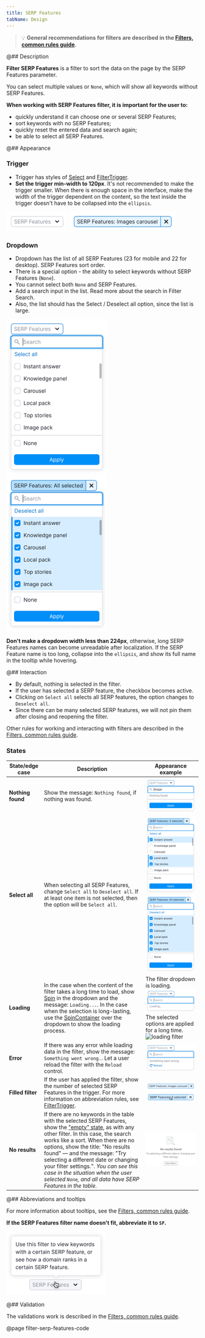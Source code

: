 ```yaml
---
title: SERP Features
tabName: Design
---
```


> 💡 **General recommendations for filters are described in the [Filters, common rules guide](/filter-group/filter-rules/).**

@## Description

**Filter SERP Features** is a filter to sort the data on the page by the SERP Features parameter.

You can select multiple values or `None`, which will show all keywords without SERP Features.

**When working with SERP Features filter, it is important for the user to:**

- quickly understand it can choose one or several SERP Features;
- sort keywords with no SERP Features;
- quickly reset the entered data and search again;
- be able to select all SERP Features.

@## Appearance

### Trigger

- Trigger has styles of [Select](/components/select/) and [FilterTrigger](/components/filter-trigger/).
- **Set the trigger min-width to 120px**. It's not recommended to make the trigger smaller. When there is enough space in the interface, make the width of the trigger dependent on the content, so the text inside the trigger doesn't have to be collapsed into the `ellipsis`.

![filter placeholder](static/placeholder-serp.png)
![active filter](static/active-serp.png)

### Dropdown

- Dropdown has the list of all SERP Features (23 for mobile and 22 for desktop). SERP Features sort order.
- There is a special option - the ability to select keywords without SERP Features (`None`).
- You cannot select both `None` and SERP Features.
- Add a search input in the list. Read more about the search in Filter Search.
- Also, the list should has the Select / Deselect all option, since the list is large.

![opened filter](static/opened-serp.png)
![opened filter](static/deselct-serp.png)

**Don't make a dropdown width less than 224px**, otherwise, long SERP Features names can become unreadable after localization. If the SERP Feature name is too long, collapse into the `ellipsis`, and show its full name in the tooltip while hovering.

@## Interaction

- By default, nothing is selected in the filter.
- If the user has selected a SERP feature, the checkbox becomes active.
- Clicking on `Select all` selects all SERP features, the option changes to `Deselect all`.
- Since there can be many selected SERP features, we will not pin them after closing and reopening the filter.

Other rules for working and interacting with filters are described in the [Filters, common rules guide](/filter-group/filter-rules/).

### States

| State/edge case   | Description                                                                                                                                                                                                                                                                                                                                                                                                                                                                  | Appearance example                                                                                                                                                             |
| ----------------- | ---------------------------------------------------------------------------------------------------------------------------------------------------------------------------------------------------------------------------------------------------------------------------------------------------------------------------------------------------------------------------------------------------------------------------------------------------------------------------- | ------------------------------------------------------------------------------------------------------------------------------------------------------------------------------ |
| **Nothing found** | Show the message: `Nothing found`, if nothing was found.                                                                                                                                                                                                                                                                                                                                                                                                                     | ![nothing found](static/nothing-found-serp.png)                                                                                                                                |
| **Select all**    | When selecting all SERP Features, change `Select all` to `Deselect all`. If at least one item is not selected, then the option will be `Select all`.                                                                                                                                                                                                                                                                                                                         | ![filled filter](static/filled-serp.png) ![filled filter](static/deselct-serp.png)                                                                                             |
| **Loading**       | In the case when the content of the filter takes a long time to load, show [Spin](/components/spin/) in the dropdown and the message: `Loading...`. In the case when the selection is long-lasting, use the [SpinContainer](/components/spin-container/) over the dropdown to show the loading process.                                                                                                                                                                      | The filter dropdown is loading. ![loading filter](static/loading-serp.png) The selected options are applied for a long time. ![loading filter](static/spin-container-serp.png) |
| **Error**         | If there was any error while loading data in the filter, show the message: `Something went wrong.`. Let a user reload the filter with the `Reload` control.                                                                                                                                                                                                                                                                                                                  | ![error](static/error-serp.png)                                                                                                                                                |
| **Filled filter** | If the user has applied the filter, show the number of selected SERP Features in the trigger. For more information on abbreviation rules, see [FilterTrigger](/components/filter-trigger/).                                                                                                                                                                                                                                                                                  | ![active serp](static/active-serp.png) ![active serp](static/active-hover-serp.png)                                                                                            |
| **No results**    | If there are no keywords in the table with the selected SERP Features, show the ["empty" state](/components/widget-empty/), as with any other filter. In this case, the search works like a sort. When there are no options, show the title: "No results found" — and the message: "Try selecting a different date or changing your filter settings.". _You can see this case in the situation when the user selected `None`, and all data have SERP Features in the table._ | ![nothing found](static/nothing-found-filter-serp-features.png)                                                                                                                |

@## Abbreviations and tooltips

For more information about tooltips, see the [Filters, common rules guide](/filter-group/filter-rules/).

**If the SERP Features filter name doesn't fit, abbreviate it to `SF`.**

![tooltips](static/tooltips.png)

@## Validation

The validations work is described in the [Filters, common rules guide](/filter-group/filter-rules/).

@page filter-serp-features-code

